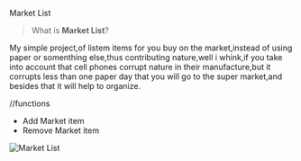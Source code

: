  Market  List
 
 >What is **Market List**?

My simple project,of listem items for you buy on the market,instead of using paper or somenthing else,thus contributing nature,well i whink,if you take into account that cell phones corrupt nature in their manufacture,but it corrupts less than one paper day that you will go to the super market,and besides that it will help to organize.


//functions
- Add Market item
- Remove Market item

![Market List](https://cdn.discordapp.com/attachments/829047051005853788/848311396848107550/marketlist.png)
